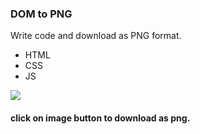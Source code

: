 ### DOM to PNG
Write code and download as PNG format.

- HTML
- CSS
- JS

<img src="https://i.ibb.co/Dp2Dyrq/screencapture-its-seraj-github-io-dom-to-png-2022-09-12-15-14-24.png" />

#### click on image button to download as png.
